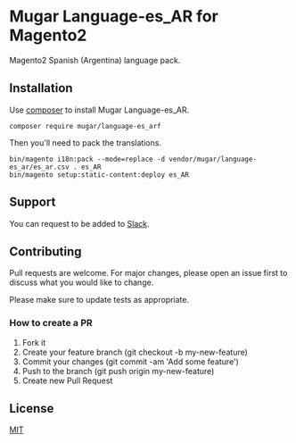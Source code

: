 # Mugar Language-es_AR for Magento2

Magento2 Spanish (Argentina) language pack.

## Installation

Use [composer](https://getcomposer.org/) to install Mugar Language-es_AR.

```
composer require mugar/language-es_arf
```

Then you'll need to pack the translations.

```
bin/magento i18n:pack --mode=replace -d vendor/mugar/language-es_ar/es_ar.csv . es_AR
bin/magento setup:static-content:deploy es_AR
```

## Support

You can request to be added to [Slack](https://mugar.slack.com/).

## Contributing

Pull requests are welcome. For major changes, please open an issue first to discuss what you would like to change.

Please make sure to update tests as appropriate.

### How to create a PR

1. Fork it
2. Create your feature branch (git checkout -b my-new-feature)
3. Commit your changes (git commit -am 'Add some feature')
4. Push to the branch (git push origin my-new-feature)
5. Create new Pull Request

## License

[MIT](https://choosealicense.com/licenses/mit/)

